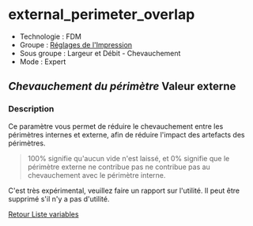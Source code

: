 # external_perimeter_overlap

* Technologie : FDM
* Groupe : [Réglages de l'Impression](../print_settings/print_settings.md)
* Sous groupe : Largeur et Débit - Chevauchement
* Mode : Expert

## *Chevauchement du périmètre*  Valeur externe

### Description

Ce paramètre vous permet de réduire le chevauchement entre les périmètres internes et externe, afin de réduire l'impact des artefacts des périmètres. 

> 100% signifie qu'aucun vide n'est laissé, et 0% signifie que le périmètre externe ne contribue pas ne contribue pas au chevauchement avec le périmètre interne.

C'est très expérimental, veuillez faire un rapport sur l'utilité. Il peut être supprimé s'il n'y a pas d'utilité.

[Retour Liste variables](variable_list.md)
